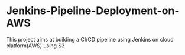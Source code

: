 # Jenkins-Pipeline-Deployment-on-AWS
This project aims at building a CI/CD pipeline using Jenkins on cloud platform(AWS) using S3
